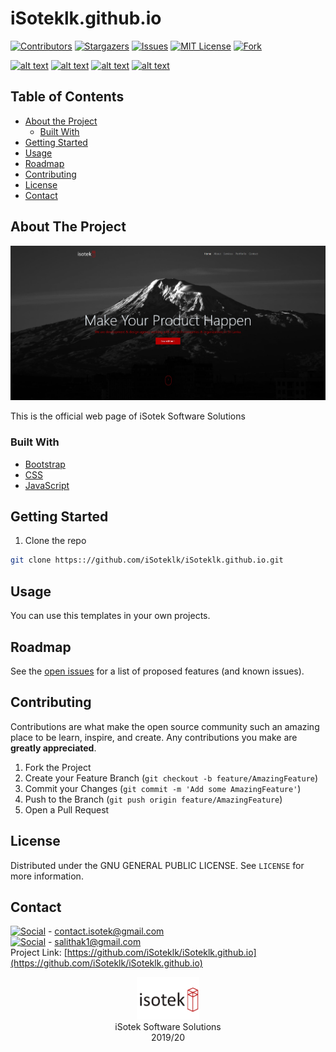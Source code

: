 # iSoteklk.github.io



[![Contributors][contributors-shield]][contributors-url]
[![Stargazers][stars-shield]][stars-url]
[![Issues][issues-shield]][issues-url]
[![MIT License][license-shield]][license-url]
[![Fork][forks-shield]][forks-url]


[![alt text][1.1]][1]
[![alt text][2.1]][2]
[![alt text][3.1]][3]
[![alt text][6.1]][6]



<!-- TABLE OF CONTENTS -->
## Table of Contents

* [About the Project](#about-the-project)
  * [Built With](#built-with)
* [Getting Started](#getting-started)
* [Usage](#usage)
* [Roadmap](#roadmap)
* [Contributing](#contributing)
* [License](#license)
* [Contact](#contact)




<!-- ABOUT THE PROJECT -->
## About The Project

![Product Name Screen Shot](logo/Untitled.jpg)

This is the official web page of iSotek Software Solutions


### Built With

* [Bootstrap](https://getbootstrap.com)
* [CSS](https://www.w3.org/Style/CSS/Overview.en.html)
* [JavaScript](https://www.javascript.com/)




<!-- GETTING STARTED -->

## Getting Started

1. Clone the repo
```sh
git clone https:://github.com/iSoteklk/iSoteklk.github.io.git
```
    

<!-- USAGE EXAMPLES -->
## Usage

You can use this templates in your own projects.



<!-- ROADMAP -->
## Roadmap

See the [open issues](https://github.com/iSoteklk/iSoteklk.github.io/issues) for a list of proposed features (and known issues).



<!-- CONTRIBUTING -->
## Contributing

Contributions are what make the open source community such an amazing place to be learn, inspire, and create. Any contributions you make are **greatly appreciated**.

1. Fork the Project
2. Create your Feature Branch (`git checkout -b feature/AmazingFeature`)
3. Commit your Changes (`git commit -m 'Add some AmazingFeature'`)
4. Push to the Branch (`git push origin feature/AmazingFeature`)
5. Open a Pull Request



<!-- LICENSE -->
## License

Distributed under the GNU GENERAL PUBLIC LICENSE. See `LICENSE` for more information.



<!-- CONTACT -->
## Contact

[![Social](https://img.shields.io/twitter/follow/isotek_lk?style=social)](https://twitter.com/intent/follow?screen_name=isotek_lk) - contact.isotek@gmail.com </br>
[![Social](https://img.shields.io/twitter/follow/Dear__spider?style=social)](https://twitter.com/intent/follow?screen_name=Dear__spider) - salithak1@gmail.com </br>
Project Link: [https://github.com/iSoteklk/iSoteklk.github.io](https://github.com/iSoteklk/iSoteklk.github.io)


<p align="center">
  <img  src="logo/logo.png" width="20%">
 </br>iSotek Software Solutions </br> 2019/20
</p>






<!-- MARKDOWN LINKS & IMAGES -->
<!-- https://www.markdownguide.org/basic-syntax/#reference-style-links -->
[contributors-shield]: https://img.shields.io/github/contributors/iSoteklk/iSoteklk.github.io.svg?style=flat-square
[contributors-url]: https://github.com/iSoteklk/iSoteklk.github.io/graphs/contributors
[forks-shield]: https://img.shields.io/github/forks/iSoteklk/iSoteklk.github.io
[forks-url]: https://github.com/iSoteklk/iSoteklk.github.io/network/members
[stars-shield]: https://img.shields.io/github/stars/iSoteklk/iSoteklk.github.io.svg?style=flat-square
[stars-url]: https://github.com/iSoteklk/iSoteklk.github.io/stargazers
[issues-shield]: https://img.shields.io/github/issues/iSoteklk/iSoteklk.github.io.svg?style=flat-square
[issues-url]: https://github.com/iSoteklk/iSoteklk.github.io/issues
[license-shield]: https://img.shields.io/github/license/iSoteklk/iSoteklk.github.io.svg?style=flat-square
[license-url]: https://github.com/isoteklk/isoteklk.github.io/blob/master/license.txt
[product-screenshot]: images/screenshot.png


[1.1]: http://i.imgur.com/tXSoThF.png (twitter)
[2.1]: http://i.imgur.com/P3YfQoD.png (facebook)
[3.1]: http://i.imgur.com/yCsTjba.png (google plus)
[6.1]: http://i.imgur.com/0o48UoR.png (github)


[1]: http://www.twitter.com/isotek_lk
[2]: #
[3]: #
[6]: http://www.github.com/iSoteklk
